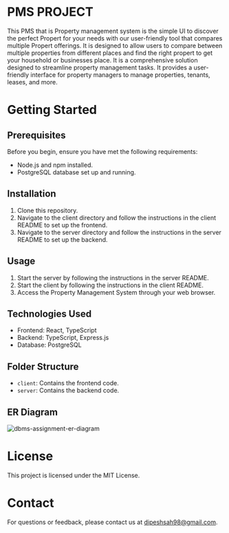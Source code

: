 # PMS PROJECT

This PMS that is Property management system is the simple UI to discover the perfect Propert for your needs with our user-friendly tool that compares multiple Propert offerings. It is designed to allow users to compare between multiple properties from different places and find the right propert to get your household or businesses place. It is a comprehensive solution designed to streamline property management tasks. It provides a user-friendly interface for property managers to manage properties, tenants, leases, and more.

# Getting Started

## Prerequisites

Before you begin, ensure you have met the following requirements:

- Node.js and npm installed.
- PostgreSQL database set up and running.

## Installation

1. Clone this repository.
2. Navigate to the client directory and follow the instructions in the client README to set up the frontend.
3. Navigate to the server directory and follow the instructions in the server README to set up the backend.


## Usage

1. Start the server by following the instructions in the server README.
2. Start the client by following the instructions in the client README.
3. Access the Property Management System through your web browser.

## Technologies Used

- Frontend: React, TypeScript
- Backend: TypeScript, Express.js
- Database: PostgreSQL

## Folder Structure

- `client`: Contains the frontend code.
- `server`: Contains the backend code.

## ER Diagram
![dbms-assignment-er-diagram](https://github.com/dipeshkumarsah98/Property-management-system/assets/63381568/ed2e8f44-0d9f-41b1-ba8c-293825dea155)


# License

This project is licensed under the MIT License.

# Contact

For questions or feedback, please contact us at dipeshsah98@gmail.com.



